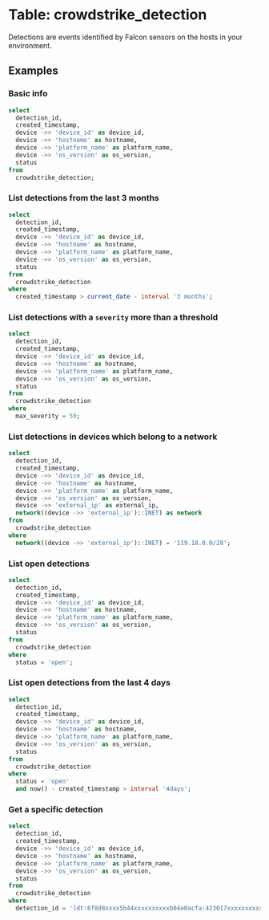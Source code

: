 # Table: crowdstrike_detection

Detections are events identified by Falcon sensors on the hosts in your environment.

## Examples

### Basic info

```sql
select
  detection_id,
  created_timestamp,
  device ->> 'device_id' as device_id,
  device ->> 'hostname' as hostname,
  device ->> 'platform_name' as platform_name,
  device ->> 'os_version' as os_version,
  status
from
  crowdstrike_detection;
```

### List detections from the last 3 months

```sql
select
  detection_id,
  created_timestamp,
  device ->> 'device_id' as device_id,
  device ->> 'hostname' as hostname,
  device ->> 'platform_name' as platform_name,
  device ->> 'os_version' as os_version,
  status
from
  crowdstrike_detection
where
  created_timestamp > current_date - interval '3 months';
```

### List detections with a `severity` more than a threshold

```sql
select
  detection_id,
  created_timestamp,
  device ->> 'device_id' as device_id,
  device ->> 'hostname' as hostname,
  device ->> 'platform_name' as platform_name,
  device ->> 'os_version' as os_version,
  status
from
  crowdstrike_detection
where
  max_severity = 50;
```

### List detections in devices which belong to a network

```sql
select
  detection_id,
  created_timestamp,
  device ->> 'device_id' as device_id,
  device ->> 'hostname' as hostname,
  device ->> 'platform_name' as platform_name,
  device ->> 'os_version' as os_version,
  device ->> 'external_ip' as external_ip,
  network((device ->> 'external_ip')::INET) as network
from
  crowdstrike_detection
where
  network((device ->> 'external_ip')::INET) = '119.18.0.0/28';
```

### List open detections

```sql
select
  detection_id,
  created_timestamp,
  device ->> 'device_id' as device_id,
  device ->> 'hostname' as hostname,
  device ->> 'platform_name' as platform_name,
  device ->> 'os_version' as os_version,
  status
from
  crowdstrike_detection
where
  status = 'open';
```

### List open detections from the last 4 days

```sql
select
  detection_id,
  created_timestamp,
  device ->> 'device_id' as device_id,
  device ->> 'hostname' as hostname,
  device ->> 'platform_name' as platform_name,
  device ->> 'os_version' as os_version,
  status
from
  crowdstrike_detection
where
  status = 'open'
  and now() - created_timestamp > interval '4days';
```

### Get a specific detection

```sql
select
  detection_id,
  created_timestamp,
  device ->> 'device_id' as device_id,
  device ->> 'hostname' as hostname,
  device ->> 'platform_name' as platform_name,
  device ->> 'os_version' as os_version,
  status
from
  crowdstrike_detection
where
  detection_id = 'ldt:6f8d8xxxx5b44xxxxxxxxxxb04e0acfa:423017xxxxxxxxxx41';
```
